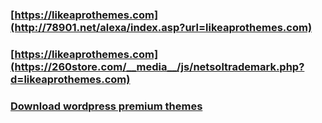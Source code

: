 ### [https://likeaprothemes.com](http://78901.net/alexa/index.asp?url=likeaprothemes.com)
### [https://likeaprothemes.com](https://260store.com/__media__/js/netsoltrademark.php?d=likeaprothemes.com)
### [Download wordpress premium themes](http://400nllakeshore.org/__media__/js/netsoltrademark.php?d=likeaprothemes.com)
